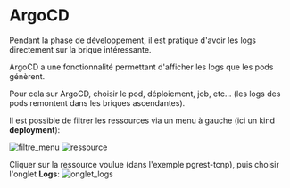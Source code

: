 # ArgoCD

Pendant la phase de développement, il est pratique d'avoir les logs directement sur la brique intéressante.

ArgoCD a une fonctionnalité permettant d'afficher les logs que les pods génèrent.

Pour cela sur ArgoCD, choisir le pod, déploiement, job, etc... (les logs des pods remontent dans les briques ascendantes).

Il est possible de filtrer les ressources via un menu à gauche (ici un kind **deployment**):

![filtre_menu](/img/guide/logs/argocd/filtre.png)
![ressource](/img/guide/logs/argocd/ressources.png)

Cliquer sur la ressource voulue (dans l'exemple pgrest-tcnp), puis choisir l'onglet **Logs**:
![onglet_logs](/img/guide/logs/argocd/logs.png)
